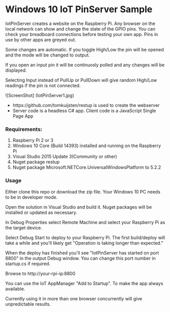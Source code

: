 # Windows 10 IoT PinServer Sample

IotPinServer creates a website on the Raspberry Pi.   Any browser on the local network can show and change the state of the GPIO pins.   You can check your breadboard connections before testing your own app.   Pins in use by other apps are greyed out. 

Some changes are automatic. If you toggle High/Low the pin will be opened and the mode will be changed to output.  

If you open an input pin it will be continuosly polled and any changes will be displayed.   

Selecting Input instead of PullUp or PullDown will give random High/Low readings if the pin is not connected.

![ScreenShot] (IotPinServer1.jpg)

<ul>
    <li>https://github.com/tomkuijsten/restup is used to create the webserver</li>
    <li>Server code is a headless C# app. Client code is a JavaScript Single Page App</li>
</ul>

### Requirements:
<ol>
    <li>Raspberry Pi 2 or 3</li>
    <li>Windows 10 Core (Build 14393) installed and running on the Raspberry Pi</li>
    <li>Visual Studio 2015 Update 3(Community or other)</li>
    <li>Nuget package restup</li>
    <li> Nuget package Microsoft.NETCore.UniversalWindowsPlatform to 5.2.2</li>
</ol>

### Usage
Either clone this repo or download the zip file.   Your Windows 10 PC needs to be in developer mode.

Open the solution in Visual Studio and build it.   Nuget packages will be installed or updated as necessary.

In Debug Properties select Remote Machine and select your Raspberry Pi as the target device.

Select Debug Start to deploy to your Raspberry Pi.   The first build/deploy will take a while and you'll likely get "Operation is taking longer than expected."

When the deploy has finished you'll see "IotPinServer has started on port 8800" in the output Debug window.   You can change this port number in startup.cs if required.

Browse to http://your-rpi-ip:8800        

You can use the IoT AppManager "Add to Startup". To make the app always available.

Currently using it in more than one browser concurrently will give unpredictable results. 
